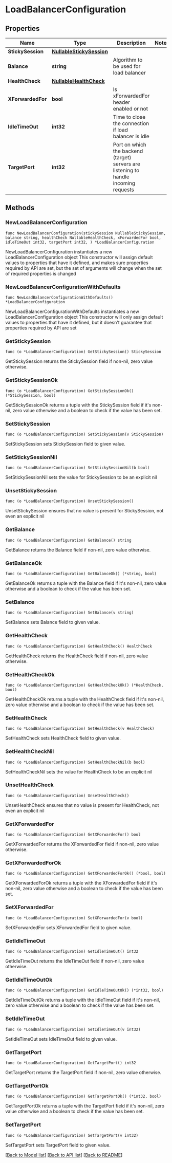 # LoadBalancerConfiguration

## Properties

Name | Type | Description | Notes
------------ | ------------- | ------------- | -------------
**StickySession** | [**NullableStickySession**](StickySession.md) |  | 
**Balance** | **string** | Algorithm to be used for load balancer | 
**HealthCheck** | [**NullableHealthCheck**](HealthCheck.md) |  | 
**XForwardedFor** | **bool** | Is xForwardedFor header enabled or not | 
**IdleTimeOut** | **int32** | Time to close the connection if load balancer is idle | 
**TargetPort** | **int32** | Port on which the backend (target) servers are listening to handle incoming requests | 

## Methods

### NewLoadBalancerConfiguration

`func NewLoadBalancerConfiguration(stickySession NullableStickySession, balance string, healthCheck NullableHealthCheck, xForwardedFor bool, idleTimeOut int32, targetPort int32, ) *LoadBalancerConfiguration`

NewLoadBalancerConfiguration instantiates a new LoadBalancerConfiguration object
This constructor will assign default values to properties that have it defined,
and makes sure properties required by API are set, but the set of arguments
will change when the set of required properties is changed

### NewLoadBalancerConfigurationWithDefaults

`func NewLoadBalancerConfigurationWithDefaults() *LoadBalancerConfiguration`

NewLoadBalancerConfigurationWithDefaults instantiates a new LoadBalancerConfiguration object
This constructor will only assign default values to properties that have it defined,
but it doesn't guarantee that properties required by API are set

### GetStickySession

`func (o *LoadBalancerConfiguration) GetStickySession() StickySession`

GetStickySession returns the StickySession field if non-nil, zero value otherwise.

### GetStickySessionOk

`func (o *LoadBalancerConfiguration) GetStickySessionOk() (*StickySession, bool)`

GetStickySessionOk returns a tuple with the StickySession field if it's non-nil, zero value otherwise
and a boolean to check if the value has been set.

### SetStickySession

`func (o *LoadBalancerConfiguration) SetStickySession(v StickySession)`

SetStickySession sets StickySession field to given value.


### SetStickySessionNil

`func (o *LoadBalancerConfiguration) SetStickySessionNil(b bool)`

 SetStickySessionNil sets the value for StickySession to be an explicit nil

### UnsetStickySession
`func (o *LoadBalancerConfiguration) UnsetStickySession()`

UnsetStickySession ensures that no value is present for StickySession, not even an explicit nil
### GetBalance

`func (o *LoadBalancerConfiguration) GetBalance() string`

GetBalance returns the Balance field if non-nil, zero value otherwise.

### GetBalanceOk

`func (o *LoadBalancerConfiguration) GetBalanceOk() (*string, bool)`

GetBalanceOk returns a tuple with the Balance field if it's non-nil, zero value otherwise
and a boolean to check if the value has been set.

### SetBalance

`func (o *LoadBalancerConfiguration) SetBalance(v string)`

SetBalance sets Balance field to given value.


### GetHealthCheck

`func (o *LoadBalancerConfiguration) GetHealthCheck() HealthCheck`

GetHealthCheck returns the HealthCheck field if non-nil, zero value otherwise.

### GetHealthCheckOk

`func (o *LoadBalancerConfiguration) GetHealthCheckOk() (*HealthCheck, bool)`

GetHealthCheckOk returns a tuple with the HealthCheck field if it's non-nil, zero value otherwise
and a boolean to check if the value has been set.

### SetHealthCheck

`func (o *LoadBalancerConfiguration) SetHealthCheck(v HealthCheck)`

SetHealthCheck sets HealthCheck field to given value.


### SetHealthCheckNil

`func (o *LoadBalancerConfiguration) SetHealthCheckNil(b bool)`

 SetHealthCheckNil sets the value for HealthCheck to be an explicit nil

### UnsetHealthCheck
`func (o *LoadBalancerConfiguration) UnsetHealthCheck()`

UnsetHealthCheck ensures that no value is present for HealthCheck, not even an explicit nil
### GetXForwardedFor

`func (o *LoadBalancerConfiguration) GetXForwardedFor() bool`

GetXForwardedFor returns the XForwardedFor field if non-nil, zero value otherwise.

### GetXForwardedForOk

`func (o *LoadBalancerConfiguration) GetXForwardedForOk() (*bool, bool)`

GetXForwardedForOk returns a tuple with the XForwardedFor field if it's non-nil, zero value otherwise
and a boolean to check if the value has been set.

### SetXForwardedFor

`func (o *LoadBalancerConfiguration) SetXForwardedFor(v bool)`

SetXForwardedFor sets XForwardedFor field to given value.


### GetIdleTimeOut

`func (o *LoadBalancerConfiguration) GetIdleTimeOut() int32`

GetIdleTimeOut returns the IdleTimeOut field if non-nil, zero value otherwise.

### GetIdleTimeOutOk

`func (o *LoadBalancerConfiguration) GetIdleTimeOutOk() (*int32, bool)`

GetIdleTimeOutOk returns a tuple with the IdleTimeOut field if it's non-nil, zero value otherwise
and a boolean to check if the value has been set.

### SetIdleTimeOut

`func (o *LoadBalancerConfiguration) SetIdleTimeOut(v int32)`

SetIdleTimeOut sets IdleTimeOut field to given value.


### GetTargetPort

`func (o *LoadBalancerConfiguration) GetTargetPort() int32`

GetTargetPort returns the TargetPort field if non-nil, zero value otherwise.

### GetTargetPortOk

`func (o *LoadBalancerConfiguration) GetTargetPortOk() (*int32, bool)`

GetTargetPortOk returns a tuple with the TargetPort field if it's non-nil, zero value otherwise
and a boolean to check if the value has been set.

### SetTargetPort

`func (o *LoadBalancerConfiguration) SetTargetPort(v int32)`

SetTargetPort sets TargetPort field to given value.



[[Back to Model list]](../README.md#documentation-for-models) [[Back to API list]](../README.md#documentation-for-api-endpoints) [[Back to README]](../README.md)


